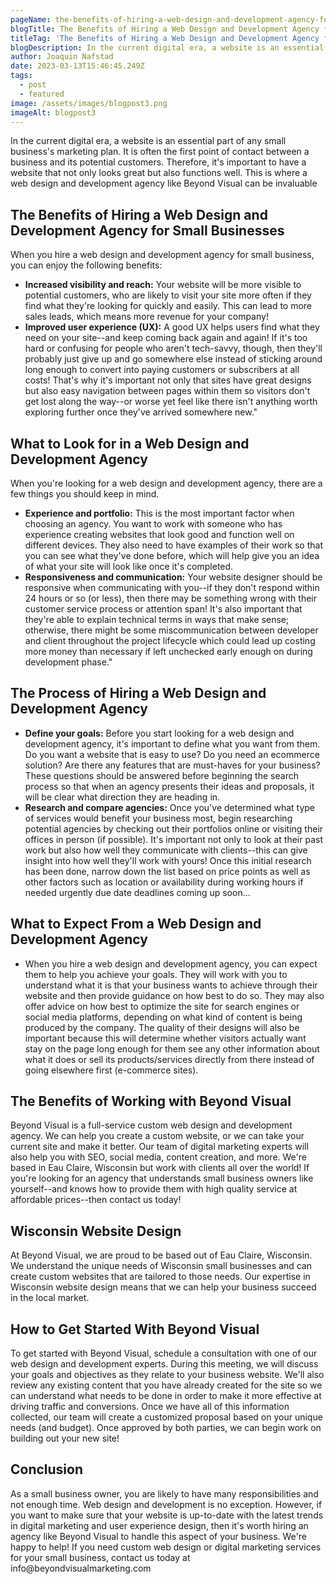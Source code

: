 ```yaml
---
pageName: the-benefits-of-hiring-a-web-design-and-development-agency-for-small-businesses
blogTitle: The Benefits of Hiring a Web Design and Development Agency for Small Businesses 
titleTag: 'The Benefits of Hiring a Web Design and Development Agency for Small Businesses | Blog - Beyond Visual'
blogDescription: In the current digital era, a website is an essential part of any small business's marketing plan. It is often the first point of contact between a business and its potential customers. Therefore, it's important to have a website that not only looks great but also functions well. This is where a web design and development agency like Beyond Visual can be invaluable.
author: Joaquin Nafstad
date: 2023-03-13T15:46:45.249Z
tags:
  - post
  - featured
image: /assets/images/blogpost3.png
imageAlt: blogpost3
---
```

<p class="cs-text">In the current digital era, a website is an essential part of any small business's marketing plan. It is often the first point of contact between a business and its potential customers. Therefore, it's important to have a website that not only looks great but also functions well. This is where a web design and development agency like Beyond Visual can be invaluable</p>

<h2 class="cs-title">The Benefits of Hiring a Web Design and Development Agency for Small Businesses</h2>
<p class="cs-text">
When you hire a web design and development agency for small business, you can enjoy the following benefits:</p>
<ul>
<li><b>Increased visibility and reach:</b> Your website will be more visible to potential customers, who are likely to visit your site more often if they find what they're looking for quickly and easily. This can lead to more sales leads, which means more revenue for your company!</li>
<li><b>Improved user experience (UX):</b> A good UX helps users find what they need on your site--and keep coming back again and again! If it's too hard or confusing for people who aren't tech-savvy, though, then they'll probably just give up and go somewhere else instead of sticking around long enough to convert into paying customers or subscribers at all costs! That's why it's important not only that sites have great designs but also easy navigation between pages within them so visitors don't get lost along the way--or worse yet feel like there isn't anything worth exploring further once they've arrived somewhere new."</li>
</ul>

<h2 class="cs-title">What to Look for in a Web Design and Development Agency</h2>
<p class="cs-text">
When you're looking for a web design and development agency, there are a few things you should keep in mind.</p>
<ul>
<li><b>Experience and portfolio:</b> This is the most important factor when choosing an agency. You want to work with someone who has experience creating websites that look good and function well on different devices. They also need to have examples of their work so that you can see what they've done before, which will help give you an idea of what your site will look like once it's completed.</li>
<li><b>Responsiveness and communication:</b> Your website designer should be responsive when communicating with you--if they don't respond within 24 hours or so (or less), then there may be something wrong with their customer service process or attention span! It's also important that they're able to explain technical terms in ways that make sense; otherwise, there might be some miscommunication between developer and client throughout the project lifecycle which could lead up costing more money than necessary if left unchecked early enough on during development phase."</li>
</ul>
<h2 class="cs-title">The Process of Hiring a Web Design and Development Agency</h2>
<p class="cs-text">
<ul>
<li><b>Define your goals:</b> Before you start looking for a web design and development agency, it's important to define what you want from them. Do you want a website that is easy to use? Do you need an ecommerce solution? Are there any features that are must-haves for your business? These questions should be answered before beginning the search process so that when an agency presents their ideas and proposals, it will be clear what direction they are heading in.</li>
<li><b>Research and compare agencies:</b> Once you've determined what type of services would benefit your business most, begin researching potential agencies by checking out their portfolios online or visiting their offices in person (if possible). It's important not only to look at their past work but also how well they communicate with clients--this can give insight into how well they'll work with yours! Once this initial research has been done, narrow down the list based on price points as well as other factors such as location or availability during working hours if needed urgently due date deadlines coming up soon...</li>
<ul>
</ul>
</ul>
</p>
</ul>

<h2 class="cs-title">What to Expect From a Web Design and Development Agency</h2>
<p class="cs-text">
<ul>
<li>When you hire a web design and development agency, you can expect them to help you achieve your goals. They will work with you to understand what it is that your business wants to achieve through their website and then provide guidance on how best to do so. They may also offer advice on how best to optimize the site for search engines or social media platforms, depending on what kind of content is being produced by the company. The quality of their designs will also be important because this will determine whether visitors actually want stay on the page long enough for them see any other information about what it does or sell its products/services directly from there instead of going elsewhere first (e-commerce sites).
</li>
</ul>
</p>
<h2 class="cs-title">The Benefits of Working with Beyond Visual</h2>
<p class="cs-text">
Beyond Visual is a full-service custom web design and development agency. We can help you create a custom website, or we can take your current site and make it better. Our team of digital marketing experts will also help you with SEO, social media, content creation, and more. We're based in Eau Claire, Wisconsin but work with clients all over the world!
If you're looking for an agency that understands small business owners like yourself--and knows how to provide them with high quality service at affordable prices--then contact us today!</p>

<h2 class="cs-title">Wisconsin Website Design</h2>
<p class="cs-text">At Beyond Visual, we are proud to be based out of Eau Claire, Wisconsin. We understand the unique needs of Wisconsin small businesses and can create custom websites that are tailored to those needs. Our expertise in Wisconsin website design means that we can help your business succeed in the local market.

<h2 class="cs-title">How to Get Started With Beyond Visual</h2>
<p class="cs-text">To get started with Beyond Visual, schedule a consultation with one of our web design and development experts. During this meeting, we will discuss your goals and objectives as they relate to your business website. We'll also review any existing content that you have already created for the site so we can understand what needs to be done in order to make it more effective at driving traffic and conversions.
  Once we have all of this information collected, our team will create a customized proposal based on your unique needs (and budget). Once approved by both parties, we can begin work on building out your new site!
</p>

<h2 class="cs-title">Conclusion</h2>
<p class="cs-text">As a small business owner, you are likely to have many responsibilities and not enough time. Web design and development is no exception. However, if you want to make sure that your website is up-to-date with the latest trends in digital marketing and user experience design, then it's worth hiring an agency like Beyond Visual to handle this aspect of your business.
We're happy to help! If you need custom web design or digital marketing services for your small business, contact us today at info@beyondvisualmarketing.com
</p>
<script type="application/ld+json">
{
  "@context": "https://schema.org",
  "@type": "BlogPosting",
  "mainEntityOfPage": {
    "@type": "WebPage",
    "@id": "https://www.beyondvisualmarketing.com/the-benefits-of-hiring-a-web-design-and-development-agency-for-small-businesses.html"
  },
  "headline": "The Benefits of Hiring a Web Design and Development Agency for Small Businesses",
  "description": "In the current digital era, a website is an essential part of any small business's marketing plan. It is often the first point of contact between a business and its potential customers. Therefore, it's important to have a website that not only looks great but also functions well. This is where a web design and development agency like Beyond Visual can be invaluable.",
  "image": "https://www.beyondvisualmarketing.com/assets/images/blogpost3.png",  
  "author": {
    "@type": "Organization",
    "name": ""
  },  
  "publisher": {
    "@type": "Organization",
    "name": "Beyond Visual",
    "logo": {
      "@type": "ImageObject",
      "url": "https://www.beyondvisualmarketing.com/assets/images/light-logo.svg"
    }
  },
  "datePublished": "2023-03-13",
  "dateModified": "2023-03-20"
}
</script>
